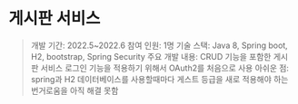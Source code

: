 # 게시판 서비스
>개발 기간: 2022.5~2022.6
>참여 인원: 1명 
>기술 스택: Java 8, Spring boot, H2, bootstrap, Spring Security
>주요 개발 내용: CRUD 기능을 포함한  게시판 서비스
>로그인 기능을 적용하기 위해서  OAuth2를 처음으로 사용
>아쉬운 점: spring과 H2 데이터베이스를 사용할때마다 게스트 등급을 새로 적용해야 하는 번거로움을
>아직 해결 못함

